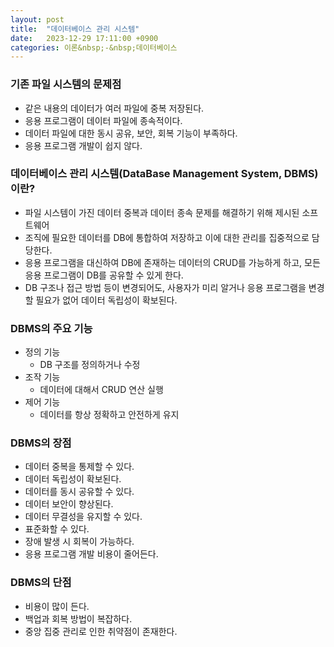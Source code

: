 ```yaml
---
layout: post
title:  "데이터베이스 관리 시스템"
date:   2023-12-29 17:11:00 +0900
categories: 이론&nbsp;-&nbsp;데이터베이스
---
```


### 기존 파일 시스템의 문제점

- 같은 내용의 데이터가 여러 파일에 중복 저장된다.
- 응용 프로그램이 데이터 파일에 종속적이다.
- 데이터 파일에 대한 동시 공유, 보안, 회복 기능이 부족하다.
- 응용 프로그램 개발이 쉽지 않다.

### 데이터베이스 관리 시스템(DataBase Management System, DBMS)이란?

- 파일 시스템이 가진 데이터 중복과 데이터 종속 문제를 해결하기 위해 제시된 소프트웨어
- 조직에 필요한 데이터를 DB에 통합하여 저장하고 이에 대한 관리를 집중적으로 담당한다.
- 응용 프로그램을 대신하여 DB에 존재하는 데이터의 CRUD를 가능하게 하고, 모든 응용 프로그램이 DB를 공유할 수 있게 한다.
- DB 구조나 접근 방법 등이 변경되어도, 사용자가 미리 알거나 응용 프로그램을 변경할 필요가 없어 데이터 독립성이 확보된다.

### DBMS의 주요 기능

- 정의 기능
    - DB 구조를 정의하거나 수정
- 조작 기능
    - 데이터에 대해서 CRUD 연산 실행
- 제어 기능
    - 데이터를 항상 정확하고 안전하게 유지

### DBMS의 장점

- 데이터 중복을 통제할 수 있다.
- 데이터 독립성이 확보된다.
- 데이터를 동시 공유할 수 있다.
- 데이터 보안이 향상된다.
- 데이터 무결성을 유지할 수 있다.
- 표준화할 수 있다.
- 장애 발생 시 회복이 가능하다.
- 응용 프로그램 개발 비용이 줄어든다.

### DBMS의 단점

- 비용이 많이 든다.
- 백업과 회복 방법이 복잡하다.
- 중앙 집중 관리로 인한 취약점이 존재한다.